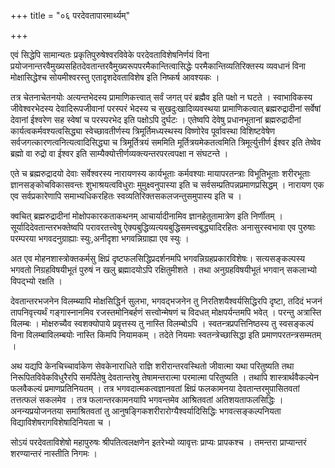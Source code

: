 +++
title = "०६ परदेवतापारमार्थ्यम्"

+++

एवं सिद्धेपि सामान्यतः प्रकृतिपुरुषेश्वरविवेके परदेवताविशेषनिर्णयं विना प्रयोजनान्तरवैमुख्यसहितदेवतान्तरवैमुख्यरूपपरमैकान्तित्वासिद्धेः परमैकान्तिव्यतिरिक्तस्य व्यवधानं विना मोक्षासिद्धेश्च सोयमीश्वरस्तु एतादृशदेवताविशेष इति निष्कर्ष आवश्यकः ।

तत्र चेतनाचेतनयोः अत्यन्तभेदस्य प्रामाणिकत्त्वात् सर्वं जगत् परं ब्रह्मैव इति पक्षो न घटते । स्वाभाविकस्य जीवेश्वरभेदस्य देवादिरूपजीवानां परस्परं भेदस्य च सुखदुःखादिव्यवस्थया प्रामाणिकत्वात् ब्रह्मरुद्रादीनां सर्वेषां देवानां ईश्वरेण सह स्वेषां च परस्परभेद इति पक्षोऽपि दुर्घटः । एतेष्वपि देवेषु प्रधानभूतानां ब्रह्मरुद्रादीनां   कार्यत्वकर्मवश्यत्वसिद्ध्या स्वेच्छावतीर्णस्य त्रिमूर्तिमध्यस्थस्य विष्णोरेव पूर्वावस्था विशिष्टवेषेण सर्वजगत्कारणत्वनित्यत्वादिसिद्ध्या च त्रिमूर्तित्रयं सममिति मूर्तित्रयमेकतत्वमिति त्रिमूर्त्युत्तीर्ण ईश्वर इति तेष्वेव ब्रह्मो वा रुद्रो वा ईश्वर इति साम्यैक्योत्तीर्णव्यक्त्यन्तरपरत्वपक्षा न संघटन्ते ।

एते च ब्रह्मरुद्रादयो देवाः सर्वेश्वरस्य नारायणस्य कार्यभूताः कर्मवश्याः मायापरतन्त्राः विभूतिभूताः शरीरभूताः ज्ञानसङ्कोचविकासवन्तः शुभाश्रयत्वविधुराः मुमुक्ष्वनुपास्या इति च सर्वसम्प्रतिपन्नप्रमाणप्रसिद्धम् । नारायण एक एव सर्वप्रकारेणापि समाभ्यधिकरहितः स्वव्यतिरिक्तसकलजन्तुसमुपास्य इति च ।

क्वचित् ब्रह्मरुद्रादीनां मोक्षोपकारकताकथनम् आचार्यादीनामिव ज्ञानहेतुतामात्रेण इति निर्णीतम् । सूर्यादिदेवतान्तरभक्तेष्वपि परावरतत्त्वेषु ऐक्यबुद्धिव्यत्ययबुद्धिसमत्त्वबुद्ध्यादिरहितः अनासुरस्वभावा एव पुरुषाः परम्परया भगवदनुग्राह्याः स्युः,अनीदृशा भगवन्निग्राह्या एव स्युः ।

अत एव मोहनशास्त्रोक्तकर्मसु क्षिप्रं दृष्टफलसिद्धिप्रदर्शनमपि भगवन्निग्रहप्रकारविशेषः। सत्यसङ्कल्पस्य भगवतो निग्रहविषयीभूतं पुरुषं न खलु ब्रह्मादयोऽपि रक्षितुमीशते । तथा अनुग्रहविषयीभूतं भगवान् सकलाभ्यो विपद्भ्यो रक्षति ।

देवतान्तरभजनेन विलम्ब्यापि मोक्षसिद्धिर्न सुलभा, भगवद्भजनेन तु निरतिशयैश्वर्यसिद्धिरपि दृष्टा, तदिदं भजनं तापनिवृत्त्यर्थं गङ्गास्नानमिव रजस्तमोनिबर्हणं सत्त्वोन्मेषणं च  विदधत् मोक्षपर्यन्तमपि भवेत् । परन्तु अत्रास्ति विलम्बः । मोक्षरुच्यैव स्वशक्योपाये प्रवृत्तस्य तु नास्ति विलम्बोऽपि । स्वतन्त्रप्रपत्तिनिष्ठस्य तु स्वसङ्कल्पं विना विलम्बाविलम्बयोः नास्ति किमपि नियामकम् । तदेते नियमाः स्वतन्त्रेच्छासिद्धा इति प्रमाणपरतन्त्रसम्मतम् ।

अथ यद्यपि केनचिच्चार्वाकेण सेवकेनाराधिते राज्ञि शरीरान्तरवस्थितो जीवात्मा यथा परितुष्यति तथा निरूपितविवेकविधुरैरपि समर्पितेषु देवतान्तरेषु तेषामन्तरात्मा परमात्मा परितुष्यति । तथापि शास्त्रार्थवैकल्येन फलवैकल्यं प्रमाणप्रतिनियतम् । तत्र भगवदात्मकत्वज्ञानवतां क्षिप्रं फलकामनया देवतान्तरमुपासितवतां तत्तत्फलं सकलमेव । तत्र फलान्तरकामनयापि भगवन्तमेव आश्रितवतां अतिशयताफलसिद्धिः । अनन्यप्रयोजनतया समाश्रितवतां तु आनुषङ्गिकशरीरारोग्यैश्वर्यादिसिद्धिः भगवत्सङ्कल्पनियता विद्याविशेषरागविशेषादिनियता च ।

सोऽयं परदेवताविशेषो महापुरुषः श्रीपतित्वलक्षणेन इतरेभ्यो व्यावृत्तः प्राप्यः प्रापकश्च । तमन्तरा प्राप्यान्तरं शरण्यान्तरं नास्तीति निगमः ।

